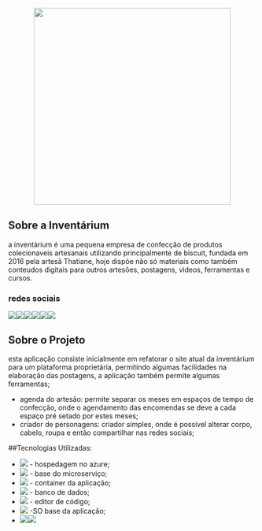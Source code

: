 <p align="center"><a href="https://www.oinventarium.com.br/" target="_blank"><img src="https://static.wixstatic.com/media/19d256_0ee96687ba0144e6ac60404e6106da4a~mv2.png/v1/fill/w_122,h_112,al_c,q_85,usm_0.66_1.00_0.01/foto%20insta%20inventarium.webp" width="400"></a></p>

## Sobre a Inventárium
a inventárium é uma pequena empresa de confecção de produtos colecionaveis artesanais utilizando principalmente de biscuit, fundada em 2016 pela artesã Thatiane, hoje dispõe não só materiais como também conteudos digitais para outros artesões, postagens, videos, ferramentas e cursos.

### redes sociais

[<img src = "https://img.shields.io/badge/YouTube-FF0000?style=for-the-badge&logo=youtube&logoColor=white">](https://www.youtube.com/c/Invent%C3%A1rium)[<img src = "https://img.shields.io/badge/instagram-%23E4405F.svg?&style=for-the-badge&logo=instagram&logoColor=white">](https://www.instagram.com/o_inventarium/)[<img src = "https://img.shields.io/badge/facebook-%231877F2.svg?&style=for-the-badge&logo=facebook&logoColor=white">](https://www.facebook.com/oinventarium)[<img src = "https://img.shields.io/badge/WhatsApp-25D366?style=for-the-badge&logo=whatsapp&logoColor=white" align="bottom" style="float:left">](https://api.whatsapp.com/send?1=pt_BR&phone=5522988094039)[<img src="https://img.shields.io/badge/Telegram-2CA5E0?style=for-the-badge&logo=telegram&logoColor=white" align="bottom" style="float:left">](https://t.me/+Rp7EL5PBFsU0OTIx)[<img src = "https://img.shields.io/badge/Gmail-D14836?style=for-the-badge&logo=gmail&logoColor=white" align="bottom" style="float:left">](mailto:oinventarium@gmail.com)


## Sobre o Projeto

esta aplicação consiste inicialmente em refatorar o site atual da inventárium para um plataforma proprietária, permitindo algumas facilidades na elaboração das postagens, a aplicação também permite algumas ferramentas;

- agenda do artesão:
    permite separar os meses em espaços de tempo de confecção, onde o agendamento das encomendas se deve a cada espaço pré setado por estes meses;
- criador de personagens:
    criador simples, onde é possivel alterar corpo, cabelo, roupa e então compartilhar nas redes sociais;
    
##Tecnologias Utilizadas:
- <img src="https://img.shields.io/badge/microsoft%20azure-0089D6?style=for-the-badge&logo=microsoft-azure&logoColor=white"> - hospedagem no azure;
- <img src="https://img.shields.io/badge/Laravel-FF2D20?style=for-the-badge&logo=laravel&logoColor=white"> - base do microserviço;
- <img src="https://img.shields.io/badge/Docker-2CA5E0?style=for-the-badge&logo=docker&logoColor=white"> - container da aplicação;
- <img src="https://img.shields.io/badge/MySQL-005C84?style=for-the-badge&logo=mysql&logoColor=white"> - banco de dados;
- <img src="https://img.shields.io/badge/Visual_Studio_Code-0078D4?style=for-the-badge&logo=visual%20studio%20code&logoColor=white"> - editor de código;
- <img src="https://img.shields.io/badge/Ubuntu-E95420?style=for-the-badge&logo=ubuntu&logoColor=white"> -SO base da aplicação;
- <img src="https://img.shields.io/badge/PHP-777BB4?style=for-the-badge&logo=php&logoColor=white"><img src="https://img.shields.io/badge/JavaScript-323330?style=for-the-badge&logo=javascript&logoColor=F7DF1E">
